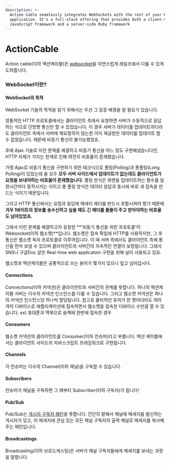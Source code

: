 ```yaml
---
description: >-
  Action Cable seamlessly integrates WebSockets with the rest of your Rails
  application. It's a full-stack offering that provides both a client-side
  JavaScript framework and a server-side Ruby framework
---
```


# ActionCable

Action cable\(이하 액션케이블\)은 [websocket](https://en.wikipedia.org/wiki/WebSocket)을 자연스럽게 레일즈에서 다룰 수 있게 도와줍니다.

### WebSocket이란?

#### WebSocket의 목적

WebSocket 기술의 목적을 알기 위해서는 우선 그 등장 배경을 알 필요가 있습니다.

정통적인 HTTP 프로토콜에서는 클라이언트 측에서 요청하면 서버가 수동적으로 응답하는 식으로 단방향 통신만 할 수 있었습니다. 이 경우 서버가 데이터를 업데이트하더라도 클라이언트 측에서 서버에 재요청하지 않는한 이미 제공받은 데이터를 업데이트 할 수 없었습니다. 때문에 비동기 통신이 불가능했었죠.

후에 Ajax 기술로 이런 문제를 해결하고 비동기 통신을 어느 정도 구현해냈습니다만, HTTP 자체가 가지는 한계로 인해 여전히 비효율이 존재했습니다.

가령 Ajax로 비동기 통신을 구현하기 위한 테크닉으로 폴링\(Polling\)과 롱폴링\(Long Polling\)이 있었는데 둘 모두 **모두 서버 사이드에서 업데이트가 없는데도 클라이언트가 요청을 보내야하는 비효율이 존재했습니다.** 폴링 방식은 화면을 업데이트하는 함수를 일정시간마다 동작시키는 식이고 롱 폴링 방식은 데이터 응답과 동시에 바로 새 접속을 만드는 식이기 때문입니다.

그리고 HTTP 통신에서는 요청과 응답에 메세지 헤더를 반드시 포함시켜야 했기 때문에 **겨우 1바이트의 정보를 송수신하고 싶을 때도 긴 헤더를 줄줄이 주고 받아야하는 비효율도 남아있었죠.**

그래서 이런 문제를 해결하고자 등장한 **'비동기 통신을 위한 프로토콜'이 Websocket\(이하 웹소켓\)**입니다. 웹소켓은 접속 확립에 HTTP를 사용하지만, 그 후 통신은 웹소켓 독자 프로토콜로 이루어집니다. 이 때 서버 측에서도 클라이언트 측에 통신을 먼저 보낼 수 있으며 클라이언트와 서버간의 지속적인 연결이 보장됩니다. 그래서 SNS나 구글Doc 같은 Real-time web applicatoin 구현을 위해 널리 사용되고 있죠.

웹소켓과 액션케이블은 공통적으로 쓰는 용어가 몇가지 있으니 짚고 넘어갑시다.

#### Connections

Connections\(이하 커넥션\)은 클라이언트와 서버간의 관계를 뜻합니다. 하나의 액션케이블 서버는 다수의 커넥션 인스턴스를 다룰 수 있습니다. 그리고 웹소켓 커넥션은 하나의 커넥션 인스턴스당 하나씩 할당됩니다. 참고로 물리적인 유저가 한 명이더라도 여러 개의 디바이스로 애플리케이션에 접속하면서 웹소켓을 접속한 디바이스 수만큼 열 수 있습니다. ex\) 휴대폰과 맥북으로 슬랙에 한번에 접속한 경우

#### Consumers

웹소켓 커넥션의 클라이언트를 Consumer\(이하 컨슈머\)라고 부릅니다. 액션 케이블에서는 클라이언트 사이드의 자바스크립트 프레임워크로 구현됩니다.

#### Channels

각 컨슈머는 다수의 Channel\(이하 채널\)을 구독할 수 있습니다.

#### Subscribers

컨슈머가 채널을 구독하면 그 때부터 Subscriber\(이하 구독자\)가 됩니다!

#### Pub/Sub

Pub/Sub는 [게시자 구독자 패턴](https://docs.microsoft.com/ko-kr/azure/architecture/patterns/publisher-subscriber)을 뜻합니다. 간단히 말해서 채널에 메세지를 발신하는 게시자가 있고, 이 메세지에 관심 있는 모든 채널 구독자의 출력 채널로 메세지를 복사해주는 패턴입니다.

#### Broadcastings

Broadcasting\(이하 브로드캐스팅\)은 서버가 채널 구독자들에게 메세지를 보내는 과정을 말합니다.

